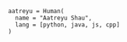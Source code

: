 ```
aatreyu = Human(
  name = "Aatreyu Shau",
  lang = [python, java, js, cpp]
)
```





<!-- - ⚡ Fun fact: ... -->
<!---
AatreyuShau/AatreyuShau is a ✨ special ✨ repository because its `README.md` (this file) appears on your GitHub profile.
You can click the Preview link to take a look at your changes.
--->
